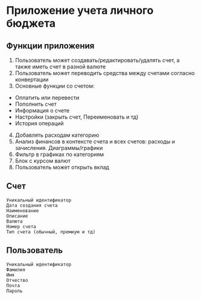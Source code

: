 # Приложение учета личного бюджета
## Функции приложения
1. Пользователь может создавать/редактировать/удалять счет, а также иметь счет в разной валюте
2. Пользователь может переводить средства между счетами согласно конвертации
3. Основные функции со счетом:
- Оплатить или перевести
- Пополнить счет
- Информация о счете
- Настройки (закрыть счет, Переименовать и тд)
- История операций
4. Добавлять расходам категорию
5. Анализ финансов в контексте счета и всех счетов: расходы и зачисления. Диаграммы/графики
6. Фильтр в графиках по категориям
7. Блок с курсом валют
8. Пользователь может открыть вклад

## Счет
```
Уникальный идентификатор
Дата создания счета
Наименование
Описание
Валюта
Номер счета
Тип счета (обычный, премиум и тд)
```

## Пользователь
```
Уникальный идентификатор
Фамилия
Имя
Отчество
Почта
Пароль
```
